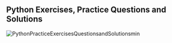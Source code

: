 ## Python Exercises, Practice Questions and Solutions



![PythonPracticeExercisesQuestionsandSolutionsmin](https://user-images.githubusercontent.com/68276889/226178796-bf4887d0-2551-4a46-a9f9-f2e53f4ec756.png)
